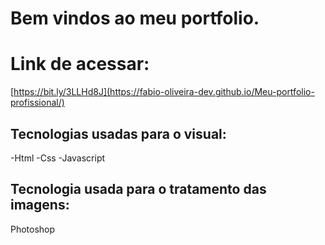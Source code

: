 # Bem vindos ao meu portfolio.


# Link de acessar:
[https://bit.ly/3LLHd8J](https://fabio-oliveira-dev.github.io/Meu-portfolio-profissional/)

## Tecnologias usadas para o visual:
-Html
-Css
-Javascript

## Tecnologia usada para o tratamento das imagens:
Photoshop
